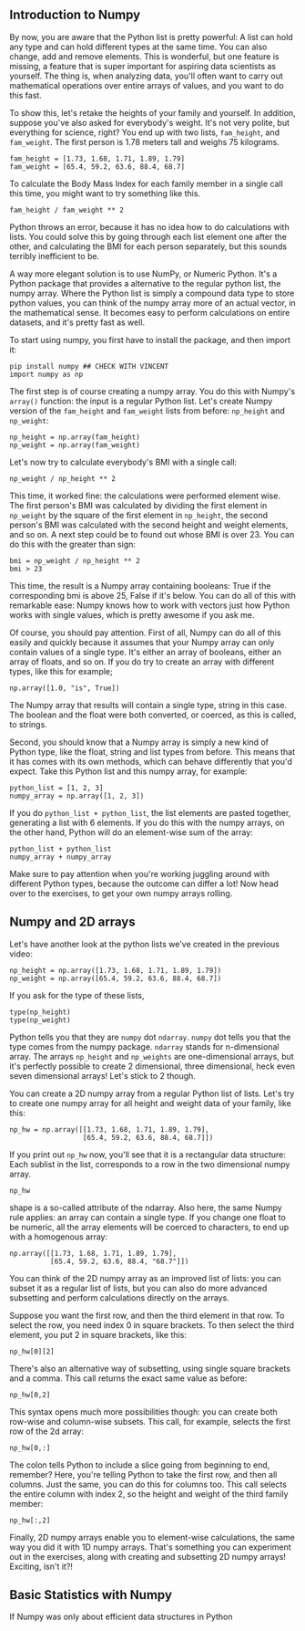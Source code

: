 ## Introduction to Numpy

By now, you are aware that the Python list is pretty powerful: A list can hold any type and can hold different types at the same time. You can also change, add and remove elements. This is wonderful, but one feature is missing, a feature that is super important for aspiring data scientists as yourself. The thing is, when analyzing data, you'll often want to carry out mathematical operations over entire arrays of values, and you want to do this fast. 

To show this, let's retake the heights of your family and yourself. In addition, suppose you've also asked for everybody's weight. It's not very polite, but everything for science, right? You end up with two lists, `fam_height`, and `fam_weight`. The first person is 1.78 meters tall and weighs 75 kilograms.

```
fam_height = [1.73, 1.68, 1.71, 1.89, 1.79]
fam_weight = [65.4, 59.2, 63.6, 88.4, 68.7]
```

To calculate the Body Mass Index for each family member in a single call this time, you might want to try something like this.

```
fam_height / fam_weight ** 2
```

Python throws an error, because it has no idea how to do calculations with lists. You could solve this by going through each list element one after the other, and calculating the BMI for each person separately, but this sounds terribly inefficient to be.

A way more elegant solution is to use NumPy, or Numeric Python. It's a Python package that provides a alternative to the regular python list, the numpy array. Where the Python list is simply a compound data type to store python values, you can think of the numpy array more of an actual vector, in the mathematical sense. It becomes easy to perform calculations on entire datasets, and it's pretty fast as well.

To start using numpy, you first have to install the package, and then import it:

```
pip install numpy ## CHECK WITH VINCENT
import numpy as np
```

The first step is of course creating a numpy array. You do this with Numpy's `array()` function: the input is a regular Python list. Let's create Numpy version of the `fam_height` and `fam_weight` lists from before: `np_height` and `np_weight`:

```
np_height = np.array(fam_height)
np_weight = np.array(fam_weight)
```

Let's now try to calculate everybody's BMI with a single call:

```
np_weight / np_height ** 2
```

This time, it worked fine: the calculations were performed element wise. The first person's BMI was calculated by dividing the first element in `np_weight` by the square of the first element in `np_height`, the second person's BMI was calculated with the second height and weight elements, and so on. A next step could be to found out whose BMI is over 23. You can do this with the greater than sign:

```
bmi = np_weight / np_height ** 2
bmi > 23
```

This time, the result is a Numpy array containing booleans: True if the corresponding bmi is above 25, False if it's below. You can do all of this with remarkable ease: Numpy knows how to work with vectors just how Python works with single values, which is pretty awesome if you ask me.

Of course, you should pay attention. First of all, Numpy can do all of this easily and quickly because it assumes that your Numpy array can only contain values of a single type. It's either an array of booleans, either an array of floats, and so on. If you do try to create an array with different types, like this for example;

```
np.array([1.0, "is", True])
```

The Numpy array that results will contain a single type, string in this case. The boolean and the float were both converted, or coerced, as this is called, to strings.

Second, you should know that a Numpy array is simply a new kind of Python type, like the float, string and list types from before. This means that it has comes with its own methods, which can behave differently that you'd expect. Take this Python list and this numpy array, for example:

```
python_list = [1, 2, 3]
numpy_array = np.array([1, 2, 3])
```

If you do `python_list + python_list`, the list elements are pasted together, generating a list with 6 elements. If you do this with the numpy arrays, on the other hand, Python will do an element-wise sum of the array:

```
python_list + python_list
numpy_array + numpy_array
```

Make sure to pay attention when you're working juggling around with different Python types, because the outcome can differ a lot! Now head over to the exercises, to get your own numpy arrays rolling.

## Numpy and 2D arrays

Let's have another look at the python lists we've created in the previous video:

```
np_height = np.array([1.73, 1.68, 1.71, 1.89, 1.79])
np_weight = np.array([65.4, 59.2, 63.6, 88.4, 68.7])
```

If you ask for the type of these lists,

```
type(np_height)
type(np_weight)
```

Python tells you that they are `numpy` dot `ndarray`. `numpy` dot tells you that the type comes from the numpy package. `ndarray` stands for n-dimensional array. The arrays `np_height` and `np_weights` are one-dimensional arrays, but it's perfectly possible to create 2 dimensional, three dimensional, heck even seven dimensional arrays! Let's stick to 2 though.

You can create a 2D numpy array from a regular Python list of lists. Let's try to create one numpy array for all height and weight data of your family, like this:

```
np_hw = np.array([[1.73, 1.68, 1.71, 1.89, 1.79],
                  [65.4, 59.2, 63.6, 88.4, 68.7]])
```

If you print out `np_hw` now, you'll see that it is a rectangular data structure: Each sublist in the list, corresponds to a row in the two dimensional numpy array.

```
np_hw
```

shape is a so-called attribute of the ndarray. Also here, the same Numpy rule applies: an array can contain a single type. If you change one float to be numeric, all the array elements will be coerced to characters, to end up with a homogenous array:

```
np.array([[1.73, 1.68, 1.71, 1.89, 1.79],
          [65.4, 59.2, 63.6, 88.4, "68.7"]])
```

You can think of the 2D numpy array as an improved list of lists: you can subset it as a regular list of lists, but you can also do more advanced subsetting and perform calculations directly on the arrays. 

Suppose you want the first row, and then the third element in that row. To select the row, you need index 0 in square brackets. To then select the third element, you put 2 in square brackets, like this:

```
np_hw[0][2]
```

There's also an alternative way of subsetting, using single square brackets and a comma. This call returns the exact same value as before:

```
np_hw[0,2]
```

This syntax opens much more possibilities though: you can create both row-wise and column-wise subsets. This call, for example, selects the first row of the 2d array:

```
np_hw[0,:]
```

The colon tells Python to include a slice going from beginning to end, remember? Here, you're telling Python to take the first row, and then all columns. Just the same, you can do this for columns too. This call selects the entire column with index 2, so the height and weight of the third family member:

```
np_hw[:,2]
```

Finally, 2D numpy arrays enable you to element-wise calculations, the same way you did it with 1D numpy arrays. That's something you can experiment out in the exercises, along with creating and subsetting 2D numpy arrays! Exciting, isn't it?!


## Basic Statistics with Numpy

If Numpy was only about efficient data structures in Python 

